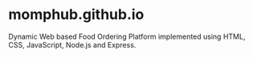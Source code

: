 # momphub.github.io
Dynamic Web based Food Ordering Platform implemented using HTML, CSS, JavaScript, Node.js and Express.
